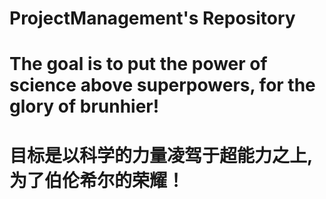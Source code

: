 # ProjectManagement's Repository

# The goal is to put the power of science above superpowers, for the glory of brunhier!
# 目标是以科学的力量凌驾于超能力之上,为了伯伦希尔的荣耀！
